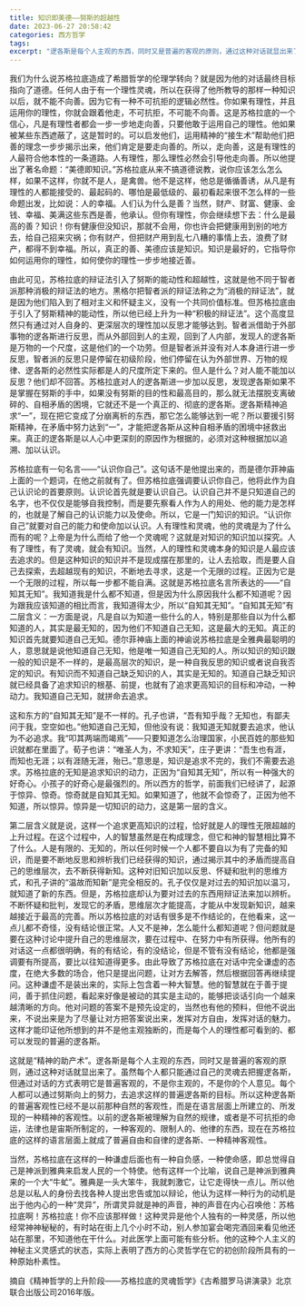 ```yaml
---
title: 知识即美德——努斯的超越性
date: 2023-06-27 20:58:42
categories: 西方哲学
tags:
excerpt: "逻各斯是每个人主观的东西，同时又是普遍的客观的原则，通过这种对话就显出来了。虽然每个人都只能通过自己的灵魂去把握逻各斯，但通过对话的方式表明它是普遍客观的，不是你主观的，不是你的个人意见。每个人都可以通过努斯向上的努力，去追求这样的普遍逻各斯的目标。"
---
```

我们为什么说苏格拉底造成了希腊哲学的伦理学转向？就是因为他的对话最终目标指向了道德。任何人由于有一个理性灵魂，所以在获得了他所教导的那样一种知识以后，就不能不向善。因为它有一种不可抗拒的逻辑必然性。你如果有理性，并且运用你的理性，你就会跟着他走，不可抗拒，不可能不向善。这是苏格拉底的一个信心，凡是有理性者都会一步一步地走向善，只要他敢于运用自己的理性。他如果被某些东西遮蔽了，这是暂时的。可以启发他们，运用精神的“接生术”帮助他们把善的理念一步步揭示出来，他们肯定是要走向善的。所以，走向善，这是有理性的人最符合他本性的一条道路。人有理性，那么理性必然会引导他走向善。所以他提出了著名命题：“美德即知识。”苏格拉底从来不搞道德说教，说你应该怎么怎么样，如果不这样，你就不是人，是禽兽。他不是这样，他总是循循善诱，从凡是有理性的人都能接受的、最起码的、哪怕是最低级的、最初看起来很不怎么样的一些命题出发，比如说：人的幸福。人们认为什么是善？当然，财产、财富、健康、金钱、幸福、美满这些东西是善，他承认。但你有理性，你会继续想下去：什么是最高的善？知识！你有健康但没知识，那就不会用，你也许会把健康用到别的地方去，给自己招来灾祸；你有财产，但把财产用到乱七八糟的事情上去，浪费了财产，都得不到幸福。所以，真正的善、美德应该是知识。知识是最好的，它指导你如何运用你的理性，如何使你的理性一步步地接近善。


由此可见，苏格拉底的辩证法引入了努斯的能动性和超越性，这就是他不同于智者派那种消极的辩证法的地方。黑格尔把智者派的辩证法称之为“消极的辩证法”，就是因为他们陷入到了相对主义和怀疑主义，没有一个共同价值标准。但苏格拉底由于引入了努斯精神的能动性，所以他已经上升为一种“积极的辩证法”。这个高度显然只有通过对人自身的、更深层次的理性加以反思才能够达到。智者派借助于外部事物的逻各斯进行反思，而从外部回到人的主观，回到了人内部，发现人的逻各斯是万物的一个尺度，这是他们的一个功劳。但是智者派并没有对人本身进行进一步反思，智者派的反思只是停留在初级阶段，他们停留在认为外部世界、万物的规律、逻各斯的必然性实际都是人的尺度所定下来的。但人是什么？对人能不能加以反思？他们却不回答。苏格拉底对人的逻各斯进一步加以反思，发现逻各斯如果不是掌握在努斯的手中，如果没有努斯的目的性和最高目的，那么就无法摆脱支离破碎的、自相矛盾的困境，它就还不是一个真正的、彻底的逻各斯。逻各斯精神追求“一”，现在把它变成了分崩离析的东西，那它怎么能够达到一呢？所以要援引努斯精神，在矛盾中努力达到“一”，才能把逻各斯从这种自相矛盾的困境中拯救出来。真正的逻各斯是以人心中更深刻的原因作为根据的，必须对这种根据加以追溯、加以认识。


苏格拉底有一句名言——“认识你自己”。这句话不是他提出来的，而是德尔菲神庙上面的一个题词，在他之前就有了。但苏格拉底强调要认识你自己，他将此作为自己认识论的首要原则。认识论首先就是要认识自己。认识自己并不是只知道自己的名字，也不仅仅是能够自我控制，而是要先察看人作为人的用处、他的能力是怎样的，也就是了解自己的认识能力以及使命。所以，它是一门知识的知识。“认识你自己”就要对自己的能力和使命加以认识。人有理性和灵魂，他的灵魂是为了什么而有的呢？上帝是为什么而给了他一个灵魂呢？这就是对知识的知识加以探究。人有了理性，有了灵魂，就会有知识。当然，人的理性和灵魂本身的知识是人最应该去追求的。但是这种知识的知识并不是现成摆在那里的，让人去拾取，而是要人自己去探索，去超越现有的知识，不断地去寻求，这是一个无限的过程。正因为它是一个无限的过程，所以每一步都不能自满。这就是苏格拉底名言所表达的——“自知其无知”。我知道我是什么都不知道，但是因为什么原因我什么都不知道呢？因为跟我应该知道的相比而言，我知道得太少，所以“自知其无知”。“自知其无知”有二层含义：一方面是说，凡是自以为知道一些什么的人，特别是那些自以为什么都知道的人，其实是最无知的，因为他们不知道自己无知，这是最大的无知。真正的知识首先就要知道自己无知。德尔菲神庙上面的神谕说苏格拉底是全雅典最聪明的人，意思就是说他知道自己无知，他是唯一知道自己无知的人。所以知识的知识跟一般的知识是不一样的，是最高层次的知识，是一种自我反思的知识或者说自我否定的知识。有知识而不知道自己缺乏知识的人，其实是无知的。知道自己缺乏知识就已经具备了追求知识的根基、前提，也就有了追求更高知识的目标和冲动，一种动力。我知道自己无知，就拼命去追求。


这和东方的“自知其无知”是不一样的。孔子也讲，“吾有知乎哉？无知也，有鄙夫问于我，空空如也。”他知道自己无知，但他没有说：我知道无知就要去追求，他认为不必追求。我“叩其两端而竭焉”——只要知道怎么治理国家，小民百姓的那些知识就都在里面了。荀子也讲：“唯圣人为，不求知天”，庄子更讲：“吾生也有涯，而知也无涯；以有涯随无涯，殆已。”意思是，知识是追求不完的，我们不需要去追求。苏格拉底的无知是追求知识的动力，正因为“自知其无知”，所以有一种强大的好奇心。小孩子的好奇心是最强烈的。所以西方的哲学，前面我们已经讲了，起源于惊异、惊奇。惊奇就是自知其无知。如果知道了，他就不会惊奇了，正因为他不知道，所以惊异。惊异是一切知识的动力，这是第一层的含义。


第二层含义就是说，这样一个追求更高知识的过程，恰好就是人的理性无限超越的上升过程。在这个过程中，人的智慧虽然是在构成理念，但它和神的智慧相比算不了什么。人是有限的、无知的，所以任何时候一个人都不要自以为有了完备的知识，而是要不断地反思和辨析我们已经获得的知识，通过揭示其中的矛盾而提高自己的思维层次，去不断获得新知。这种对旧知识加以反思、怀疑和批判的思维方式，和孔子讲的“温故而知新”是完全相反的。孔子仅仅是对过去的知识加以温习，就知道了新的东西。但是，苏格拉底却认为要对过去的东西用辩证法来加以辨析。不断怀疑和批判，发现它的矛盾，思维层次才能提高，才能从中发现新知识，越来越接近于最高的完善。所以苏格拉底的对话有很多是不作结论的，在他看来，这一点儿都不奇怪，没有结论很正常。人又不是神，怎么能什么都知道呢？但问题就是要在这种讨论中提升自己的思维层次，要在过程中、在努力中有所获得。他所有的对话这一点都很明确，有的有结论，有的没结论，但是不管有没有结论，他都是强调要有所提高，要比以往知道得更多。由此导致了苏格拉底在对话中完全谦虚的态度，在绝大多数的场合，他只是提出问题，让对方去解答，然后根据回答再继续提问。这种谦虚不是装出来的，实际上包含着一种大智慧。他的智慧就在于善于提问，善于抓住问题，看起来好像是被动的其实是主动的，能够把谈话引向一个越来越清晰的方向。他对问题的答案不是预先设定的，当然也有他的预料，但他不说出来，不说出来是为了尽量让对方把答案说出来，发挥对方自由，发挥对话的魅力。这样才能印证他所想到的并不是他主观独断的，而是每个人的理性都可看到的、都可以发现的普遍的逻各斯。


这就是“精神的助产术”。逻各斯是每个人主观的东西，同时又是普遍的客观的原则，通过这种对话就显出来了。虽然每个人都只能通过自己的灵魂去把握逻各斯，但通过对话的方式表明它是普遍客观的，不是你主观的，不是你的个人意见。每个人都可以通过努斯向上的努力，去追求这样的普遍逻各斯的目标。所以这种逻各斯的普遍客观性已经不是以前那种自然的客观性，而是在语言层面上所建立的、所发现的一种精神的客观性。以前的逻各斯被理解为自然的规律，或者是不可抗拒的命运，法律也是宙斯所制定的，一种客观的、限制人的、他律的东西，现在在苏格拉底的这样的语言层面上就成了普遍自由和自律的逻各斯、一种精神客观性。


当然，苏格拉底在这样的一种谦虚后面也有一种自负感，一种使命感，即总觉得自己是神派到雅典来启发人民的一个特使。他有这样一个比喻，说自己是神派到雅典来的一个大“牛虻”。雅典是一头大笨牛，我就刺激它，让它走得快一点儿。所以他总是以私人的身份去找各种人提出忠告或加以辩论，他认为这样一种行为的动机是出于他内心的一种“灵异”，所谓灵异就是神的声音，神的声音在内心召唤他：苏格拉底啊！苏格拉底！你不应该那样做！这种灵异是他个人独有的一种灵感，所以他经常神神秘秘的，有时站在街上几个小时不动，别人参加宴会喝完酒回来看见他还站在那里，不知道他在干什么。对此医学上面可能有些分析。他的这种个人主义的神秘主义灵感式的状态，实际上表明了西方的心灵哲学在它的初创阶段所具有的一种原始朴素性。


摘自《精神哲学的上升阶段——苏格拉底的灵魂哲学》《古希腊罗马讲演录》北京联合出版公司2016年版。
